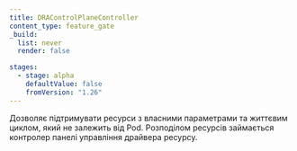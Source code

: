 ```yaml
---
title: DRAControlPlaneController
content_type: feature_gate
_build:
  list: never
  render: false

stages:
  - stage: alpha
    defaultValue: false
    fromVersion: "1.26"
---
```

Дозволяє підтримувати ресурси з власними параметрами та життєвим циклом, який не залежить від Pod. Розподілом ресурсів займається контролер панелі управління драйвера ресурсу.
